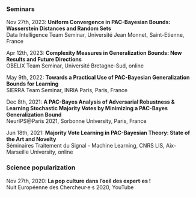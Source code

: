 ### Seminars

Nov 27th, 2023: **Uniform Convergence in PAC-Bayesian Bounds: Wasserstein Distances and Random Sets**  
Data Intelligence Team Seminar, Université Jean Monnet, Saint-Etienne, France  

Apr 12th, 2023: **Complexity Measures in Generalization Bounds: New Results and Future Directions**  
OBELIX Team Seminar, Université Bretagne-Sud, online  

May 9th, 2022: **Towards a Practical Use of PAC-Bayesian Generalization Bounds for Learning**  
SIERRA Team Seminar, INRIA Paris, Paris, France  

Dec 8th, 2021: **A PAC-Bayes Analysis of Adversarial Robustness & Learning Stochastic Majority Votes by Minimizing a PAC-Bayes Generalization Bound**  
NeurIPS@Paris 2021, Sorbonne University, Paris, France  

Jun 18th, 2021: **Majority Vote Learning in PAC-Bayesian Theory: State of the Art and Novelty**  
Séminaires Traitement du Signal - Machine Learning, CNRS LIS, Aix-Marseille University, online  

### Science popularization

Nov 27th, 2020: **La pop culture dans l’oeil des expert·es !**  
Nuit Européenne des Chercheur·e·s 2020, YouTube  


